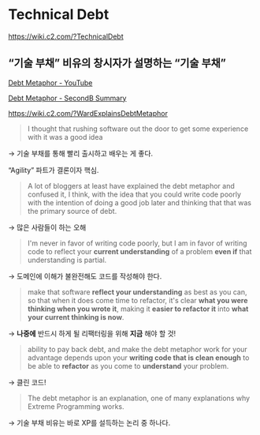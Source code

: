 # Technical Debt

<https://wiki.c2.com/?TechnicalDebt>

## “기술 부채” 비유의 창시자가 설명하는 “기술 부채”

[Debt Metaphor - YouTube](https://www.youtube.com/watch?v=pqeJFYwnkjE)

[Debt Metaphor - SecondB Summary](https://secondb.ai/summary/4543/)

<https://wiki.c2.com/?WardExplainsDebtMetaphor>

> I thought that rushing software out the door to get some experience with it
> was a good idea

→ 기술 부채를 통해 빨리 출시하고 배우는 게 좋다.

“Agility” 파트가 결론이자 핵심.

> A lot of bloggers at least have explained the debt metaphor and confused it,
> I think, with the idea that you could write code poorly with the intention
> of doing a good job later and thinking that that was the primary source
> of debt.

→ 많은 사람들이 하는 오해

> I'm never in favor of writing code poorly, but I am in favor of writing code
> to reflect your **current understanding** of a problem
> **even if** that understanding is partial.

→ 도메인에 이해가 불완전해도 코드를 작성해야 한다.

> make that software **reflect your understanding** as best as you can,
> so that when it does come time to refactor, it's clear
> **what you were thinking when you wrote it**,
> making it **easier to refactor it** into
> **what your current thinking is now**.

→ **나중에** 반드시 하게 될 리팩터링을 위해 **지금** 해야 할 것!

> ability to pay back debt, and make the debt metaphor work for your advantage
> depends upon your **writing code that is clean enough** to be able to
> **refactor** as you come to **understand** your problem.

→ 클린 코드!

> The debt metaphor is an explanation, one of many explanations
> why Extreme Programming works.

→ 기술 부채 비유는 바로 XP를 설득하는 논리 중 하나다.
